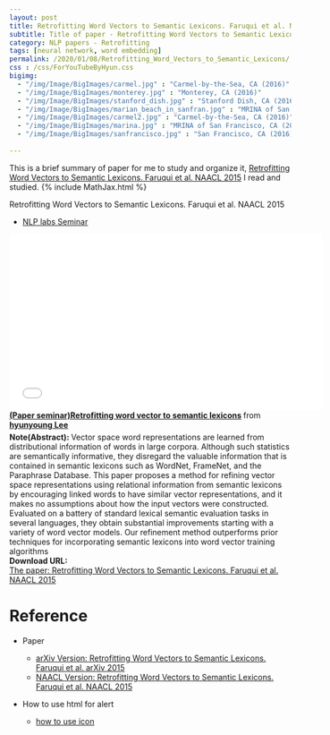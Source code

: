 ```yaml
---
layout: post
title: Retrofitting Word Vectors to Semantic Lexicons. Faruqui et al. NAACL. 2015.
subtitle: Title of paper - Retrofitting Word Vectors to Semantic Lexicons. Faruqui et al. NAACL. 2015.
category: NLP papers - Retrofitting
tags: [neural network, word embedding]
permalink: /2020/01/08/Retrofitting_Word_Vectors_to_Semantic_Lexicons/
css : /css/ForYouTubeByHyun.css
bigimg: 
  - "/img/Image/BigImages/carmel.jpg" : "Carmel-by-the-Sea, CA (2016)"
  - "/img/Image/BigImages/monterey.jpg" : "Monterey, CA (2016)"
  - "/img/Image/BigImages/stanford_dish.jpg" : "Stanford Dish, CA (2016)"
  - "/img/Image/BigImages/marian_beach_in_sanfran.jpg" : "MRINA of San Francisco, CA (2016)"
  - "/img/Image/BigImages/carmel2.jpg" : "Carmel-by-the-Sea, CA (2016)"
  - "/img/Image/BigImages/marina.jpg" : "MRINA of San Francisco, CA (2016)"
  - "/img/Image/BigImages/sanfrancisco.jpg" : "San Francisco, CA (2016)"
  
---
```


This is a brief summary of paper for me to study and organize it, [Retrofitting Word Vectors to Semantic Lexicons. Faruqui et al. NAACL 2015](https://www.aclweb.org/anthology/N15-1184/) I read and studied. 
{% include MathJax.html %}


<div id="tutorial-section">

  <div id="tutorial-title">Retrofitting Word Vectors to Semantic Lexicons. Faruqui et al. NAACL 2015</div>

  <ul class="nav nav-pills">
    <li class="active"><a data-toggle="tab" href="#refrigerator">NLP labs Seminar</a></li>
  </ul>

  <div class="tab-content">
    <div id="refrigerator" class="tab-pane fade in active">
      <iframe src="//www.slideshare.net/slideshow/embed_code/key/tF31VQ0NnmxUNF" width="560" height="315" frameborder="0" allowfullscreen> </iframe> <div style="margin-bottom:5px"> <strong> <a href="//www.slideshare.net/HyunYoungLee3/paper-seminarretrofitting-word-vector-to-semantic-lexicons-216492254" title="(Paper seminar)Retrofitting word vector to semantic lexicons" target="_blank">(Paper seminar)Retrofitting word vector to semantic lexicons</a> </strong> from <strong><a href="https://www.slideshare.net/HyunYoungLee3" target="_blank">hyunyoung Lee</a></strong> </div>
    </div>
  </div>
</div>

<div class="alert alert-info" role="alert"><i class="fa fa-info-circle"></i> <b>Note(Abstract): </b>
Vector space word representations are learned from distributional information of words in large corpora. Although such statistics are semantically informative, they disregard the valuable information that is contained in semantic lexicons such as WordNet, FrameNet, and the Paraphrase Database. This paper proposes a method for refining vector space representations using relational information from semantic lexicons by encouraging linked words to have similar vector representations, and it makes no assumptions about how the input vectors were constructed. Evaluated on a battery of standard lexical semantic evaluation tasks in several languages, they obtain substantial improvements starting with a variety of word vector models. Our refinement method outperforms prior techniques for incorporating semantic lexicons into word vector training algorithms
</div>
    
<div class="alert alert-success" role="alert"><i class="fa fa-paperclip fa-lg"></i> <b>Download URL: </b><br>
  <a href="https://www.aclweb.org/anthology/N15-1184/">The paper: Retrofitting Word Vectors to Semantic Lexicons. Faruqui et al. NAACL 2015</a>
</div>

# Reference 

- Paper 
  - [arXiv Version: Retrofitting Word Vectors to Semantic Lexicons. Faruqui et al. arXiv 2015](https://arxiv.org/abs/1411.4166)
  - [NAACL Version: Retrofitting Word Vectors to Semantic Lexicons. Faruqui et al. NAACL 2015](https://www.aclweb.org/anthology/N15-1184/)
  
- How to use html for alert
  - [how to use icon](http://idratherbewriting.com/documentation-theme-jekyll/mydoc_icons.html)
    
































